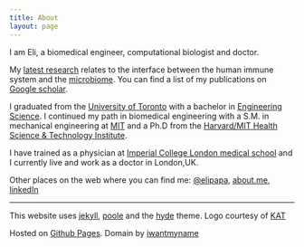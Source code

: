 ```yaml
---
title: About
layout: page
---
```

I am Eli, a biomedical engineer, computational biologist and doctor.

My [latest research][hsttopic] relates to the interface between the human immune system and the [microbiome][almlab]. You can find a list of my publications on [Google scholar][].

I graduated from the [University of Toronto][] with a bachelor in [Engineering Science][]. I continued my path in biomedical engineering with a S.M. in mechanical engineering at [MIT][] and a Ph.D from the [Harvard/MIT Health Science & Technology Institute][].

I have trained as a physician at [Imperial College London medical school][] and I currently live and work as a doctor in London,UK.

Other places on the web where you can find me: [@elipapa][twitter], [about.me][], [linkedIn][]

---

This website uses [jekyll](http://jekyllrb.com/), [poole](http://getpoole.com/) and the [hyde](http://andhyde.com/) theme. Logo courtesy of [KAT](http://katlab.github.io)

Hosted on [Github Pages](https://pages.github.com/). Domain by [iwantmyname](https://iwantmyname.com/)


[Mendeley]:       http://www.mendeley.com/profiles/eliseo-papa/
[Google scholar]: http://scholar.google.co.uk/citations?user=LTOTl0YAAAAJ
[hsttopic]:      http://hst.mit.edu/servlet/ControllerServlet?handler=StudentResearchHandler&action=view&topicId=1859
[about.me]:       http://about.me/eliseopapa
[Imperial College London medical school]: http://www1.imperial.ac.uk/medicine/
[Harvard/MIT Health Science & Technology Institute]: http://hst.mit.edu
[University of Toronto]: http://www.utoronto.ca/
[Engineering Science]: http://engsci.utoronto.ca/
[almlab]: http://almlab.mit.edu/elipapa.html
[twitter]: http://www.twitter.com/elipapa
[linkedIn]: http://uk.linkedin.com/in/eliseopapa
[MIT]: http://web.mit.edu
[Kippt]: https://kippt.com/elipapa

